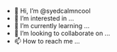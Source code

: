 - 👋 Hi, I’m @syedcalmncool
- 👀 I’m interested in ...
- 🌱 I’m currently learning ...
- 💞️ I’m looking to collaborate on ...
- 📫 How to reach me ...

<!---
syedcalmncool/syedcalmncool is a ✨ special ✨ repository because its `README.md` (this file) appears on your GitHub profile.
You can click the Preview link to take a look at your changes.
--->
